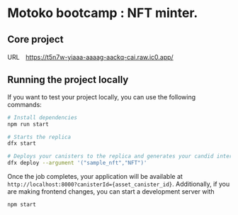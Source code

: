 # Motoko bootcamp : NFT minter.

## Core project

URL　https://t5n7w-yiaaa-aaaag-aackq-cai.raw.ic0.app/

## Running the project locally

If you want to test your project locally, you can use the following commands:

```bash
# Install dependencies
npm run start

# Starts the replica
dfx start

# Deploys your canisters to the replica and generates your candid interface
dfx deploy --argument '("sample_nft","NFT")'
```

Once the job completes, your application will be available at `http://localhost:8000?canisterId={asset_canister_id}`.
Additionally, if you are making frontend changes, you can start a development server with

```bash
npm start
```
